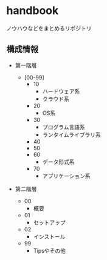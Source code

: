 # handbook
ノウハウなどをまとめるリポジトリ

## 構成情報

- 第一階層
  - [00-99]
    - 10
      - ハードウェア系
      - クラウド系
    - 20
      - OS系
    - 30
      - プログラム言語系
      - ランタイムライブラリ系
    - 40
    - 50
    - 60
      - データ形式系
    - 70
      - アプリケーション系


- 第二階層
  - 00
    - 概要
  - 01
    - セットアップ
  - 02
    - インストール
  - 99
    - Tipsやその他

